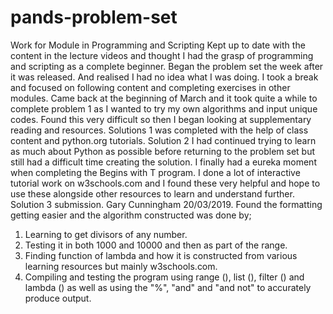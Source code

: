 # pands-problem-set
Work for Module in Programming and Scripting
Kept up to date with the content in the lecture videos and thought I had the grasp of programming and scripting as a complete beginner.
Began the problem set the week after it was released. And realised I had no idea what I was doing.
I took a break and focused on following content and completing exercises in other modules.
Came back at the beginning of March and it took quite a while to complete problem 1 as I wanted to try my own algorithms and input unique codes. Found this very difficult so then I began looking at supplementary reading and resources.
Solutions 1 was completed with the help of class content and python.org tutorials.
Solution 2 I had continued trying to learn as much about Python as possible before returning to the problem set but still had a difficult time creating the solution. I finally had a eureka moment when completing the Begins with T program. I done a lot of interactive tutorial work on w3schools.com and I found these very helpful and hope to use these alongside other resources to learn and understand further.
Solution 3 submission. Gary Cunningham 20/03/2019.
Found the formatting getting easier and the algorithm constructed was done by;
1. Learning to get divisors of any number.
2. Testing it in both 1000 and 10000 and then as part of the range.
3. Finding function of lambda and how it is constructed from various learning resources but mainly w3schools.com.
4. Compiling and testing the program using range (), list (), filter () and lambda () as well as using the "%", "and" and "and not" to accurately produce output.  
